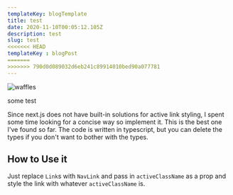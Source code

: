 ```yaml
---
templateKey: blogTemplate
title: test
date: 2020-11-10T00:05:12.105Z
description: test
slug: test
<<<<<<< HEAD
templateKey : blogPost
=======
>>>>>>> 790d0d089032d6eb241c89914010bed90a077781
---
```

![waffles](/img/4-copia.jpeg "waffles receipe")

some test

Since next.js does not have built-in solutions for active link styling, I spent some time looking for a concise way so implement it. This is the best one I've found so far. The code is written in typescript, but you can delete the types if you don't want to bother with the types.

## How to Use it

Just replace `Link`s with `NavLink` and pass in `activeClassName` as a prop and style the link with whatever `activeClassName` is.